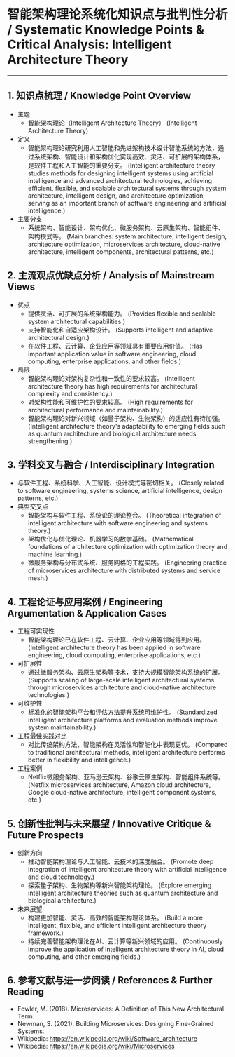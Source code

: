# 智能架构理论系统化知识点与批判性分析 / Systematic Knowledge Points & Critical Analysis: Intelligent Architecture Theory

---

## 1. 知识点梳理 / Knowledge Point Overview

- 主题
  - 智能架构理论（Intelligent Architecture Theory）
      (Intelligent Architecture Theory)
- 定义
  - 智能架构理论研究利用人工智能和先进架构技术设计智能系统的方法，通过系统架构、智能设计和架构优化实现高效、灵活、可扩展的架构体系，是软件工程和人工智能的重要分支。
      (Intelligent architecture theory studies methods for designing intelligent systems using artificial intelligence and advanced architectural technologies, achieving efficient, flexible, and scalable architectural systems through system architecture, intelligent design, and architecture optimization, serving as an important branch of software engineering and artificial intelligence.)
- 主要分支
  - 系统架构、智能设计、架构优化、微服务架构、云原生架构、智能组件、架构模式等。
      (Main branches: system architecture, intelligent design, architecture optimization, microservices architecture, cloud-native architecture, intelligent components, architectural patterns, etc.)

## 2. 主流观点优缺点分析 / Analysis of Mainstream Views

- 优点
  - 提供灵活、可扩展的系统架构能力。
      (Provides flexible and scalable system architectural capabilities.)
  - 支持智能化和自适应架构设计。
      (Supports intelligent and adaptive architectural design.)
  - 在软件工程、云计算、企业应用等领域具有重要应用价值。
      (Has important application value in software engineering, cloud computing, enterprise applications, and other fields.)
- 局限
  - 智能架构理论对架构复杂性和一致性的要求较高。
      (Intelligent architecture theory has high requirements for architectural complexity and consistency.)
  - 对架构性能和可维护性的要求较高。
      (High requirements for architectural performance and maintainability.)
  - 智能架构理论对新兴领域（如量子架构、生物架构）的适应性有待加强。
      (Intelligent architecture theory's adaptability to emerging fields such as quantum architecture and biological architecture needs strengthening.)

## 3. 学科交叉与融合 / Interdisciplinary Integration

- 与软件工程、系统科学、人工智能、设计模式等密切相关。
  (Closely related to software engineering, systems science, artificial intelligence, design patterns, etc.)
- 典型交叉点
  - 智能架构与软件工程、系统论的理论整合。
      (Theoretical integration of intelligent architecture with software engineering and systems theory.)
  - 架构优化与优化理论、机器学习的数学基础。
      (Mathematical foundations of architecture optimization with optimization theory and machine learning.)
  - 微服务架构与分布式系统、服务网格的工程实践。
      (Engineering practice of microservices architecture with distributed systems and service mesh.)

## 4. 工程论证与应用案例 / Engineering Argumentation & Application Cases

- 工程可实现性
  - 智能架构理论已在软件工程、云计算、企业应用等领域得到应用。
      (Intelligent architecture theory has been applied in software engineering, cloud computing, enterprise applications, etc.)
- 可扩展性
  - 通过微服务架构、云原生架构等技术，支持大规模智能架构系统的扩展。
      (Supports scaling of large-scale intelligent architectural systems through microservices architecture and cloud-native architecture technologies.)
- 可维护性
  - 标准化的智能架构平台和评估方法提升系统可维护性。
      (Standardized intelligent architecture platforms and evaluation methods improve system maintainability.)
- 工程最佳实践对比
  - 对比传统架构方法，智能架构在灵活性和智能化中表现更优。
      (Compared to traditional architectural methods, intelligent architecture performs better in flexibility and intelligence.)
- 工程案例
  - Netflix微服务架构、亚马逊云架构、谷歌云原生架构、智能组件系统等。
      (Netflix microservices architecture, Amazon cloud architecture, Google cloud-native architecture, intelligent component systems, etc.)

## 5. 创新性批判与未来展望 / Innovative Critique & Future Prospects

- 创新方向
  - 推动智能架构理论与人工智能、云技术的深度融合。
      (Promote deep integration of intelligent architecture theory with artificial intelligence and cloud technology.)
  - 探索量子架构、生物架构等新兴智能架构理论。
      (Explore emerging intelligent architecture theories such as quantum architecture and biological architecture.)
- 未来展望
  - 构建更加智能、灵活、高效的智能架构理论体系。
      (Build a more intelligent, flexible, and efficient intelligent architecture theory framework.)
  - 持续完善智能架构理论在AI、云计算等新兴领域的应用。
      (Continuously improve the application of intelligent architecture theory in AI, cloud computing, and other emerging fields.)

## 6. 参考文献与进一步阅读 / References & Further Reading

- Fowler, M. (2018). Microservices: A Definition of This New Architectural Term.
- Newman, S. (2021). Building Microservices: Designing Fine-Grained Systems.
- Wikipedia: <https://en.wikipedia.org/wiki/Software_architecture>
- Wikipedia: <https://en.wikipedia.org/wiki/Microservices>
